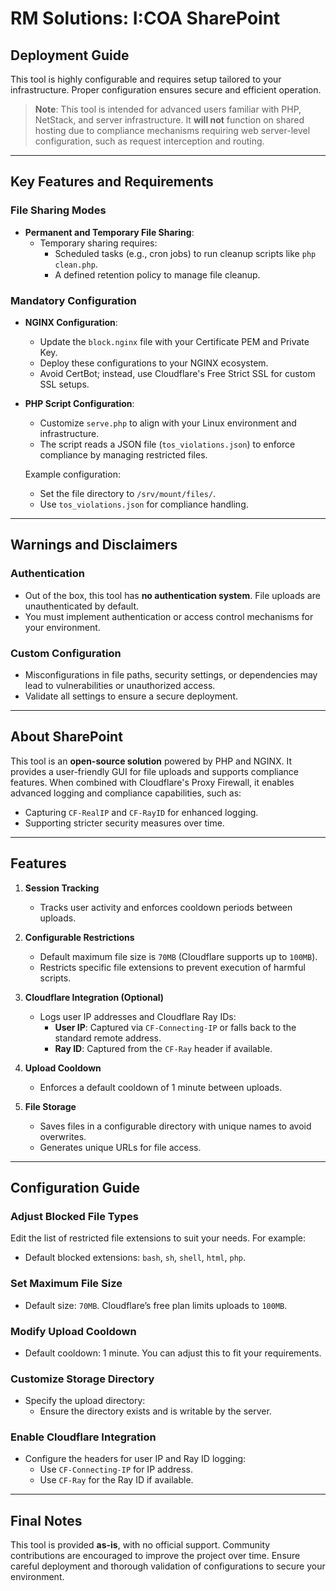 # RM Solutions: I:COA SharePoint

## Deployment Guide

This tool is highly configurable and requires setup tailored to your infrastructure. Proper configuration ensures secure and efficient operation.

> **Note**: This tool is intended for advanced users familiar with PHP, NetStack, and server infrastructure. It **will not** function on shared hosting due to compliance mechanisms requiring web server-level configuration, such as request interception and routing.

---

## Key Features and Requirements

### File Sharing Modes
- **Permanent and Temporary File Sharing**:
  - Temporary sharing requires:
    - Scheduled tasks (e.g., cron jobs) to run cleanup scripts like `php clean.php`.
    - A defined retention policy to manage file cleanup.

### Mandatory Configuration
- **NGINX Configuration**:
  - Update the `block.nginx` file with your Certificate PEM and Private Key.
  - Deploy these configurations to your NGINX ecosystem.
  - Avoid CertBot; instead, use Cloudflare's Free Strict SSL for custom SSL setups.

- **PHP Script Configuration**:
  - Customize `serve.php` to align with your Linux environment and infrastructure.
  - The script reads a JSON file (`tos_violations.json`) to enforce compliance by managing restricted files.

  Example configuration:
  - Set the file directory to `/srv/mount/files/`.
  - Use `tos_violations.json` for compliance handling.

---

## Warnings and Disclaimers

### Authentication
- Out of the box, this tool has **no authentication system**. File uploads are unauthenticated by default.
- You must implement authentication or access control mechanisms for your environment.

### Custom Configuration
- Misconfigurations in file paths, security settings, or dependencies may lead to vulnerabilities or unauthorized access.
- Validate all settings to ensure a secure deployment.

---

## About SharePoint

This tool is an **open-source solution** powered by PHP and NGINX. It provides a user-friendly GUI for file uploads and supports compliance features. When combined with Cloudflare's Proxy Firewall, it enables advanced logging and compliance capabilities, such as:
- Capturing `CF-RealIP` and `CF-RayID` for enhanced logging.
- Supporting stricter security measures over time.

---

## Features

1. **Session Tracking**  
   - Tracks user activity and enforces cooldown periods between uploads.

2. **Configurable Restrictions**  
   - Default maximum file size is `70MB` (Cloudflare supports up to `100MB`).
   - Restricts specific file extensions to prevent execution of harmful scripts.

3. **Cloudflare Integration (Optional)**  
   - Logs user IP addresses and Cloudflare Ray IDs:
     - **User IP**: Captured via `CF-Connecting-IP` or falls back to the standard remote address.
     - **Ray ID**: Captured from the `CF-Ray` header if available.

4. **Upload Cooldown**  
   - Enforces a default cooldown of 1 minute between uploads.

5. **File Storage**  
   - Saves files in a configurable directory with unique names to avoid overwrites.
   - Generates unique URLs for file access.

---

## Configuration Guide

### Adjust Blocked File Types
Edit the list of restricted file extensions to suit your needs. For example:
- Default blocked extensions: `bash`, `sh`, `shell`, `html`, `php`.

### Set Maximum File Size
- Default size: `70MB`. Cloudflare’s free plan limits uploads to `100MB`.

### Modify Upload Cooldown
- Default cooldown: 1 minute. You can adjust this to fit your requirements.

### Customize Storage Directory
- Specify the upload directory:
  - Ensure the directory exists and is writable by the server.

### Enable Cloudflare Integration
- Configure the headers for user IP and Ray ID logging:
  - Use `CF-Connecting-IP` for IP address.
  - Use `CF-Ray` for the Ray ID if available.

---

## Final Notes

This tool is provided **as-is**, with no official support. Community contributions are encouraged to improve the project over time. Ensure careful deployment and thorough validation of configurations to secure your environment.

